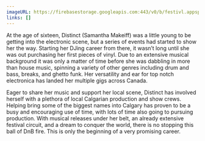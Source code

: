 ```yaml
---
imageURL: https://firebasestorage.googleapis.com:443/v0/b/festivl.appspot.com/o/userContent%2FFA3B155C-4838-4A43-B1EB-46BE265D0F53.png?alt=media&token=fa2db486-a798-47ce-a72b-a10f8af5eca5
links: []
---
```

At the age of sixteen, Distinct (Samantha Makeiff) was a little young to be getting into the electronic scene, but a series of events had started to show her the way. Starting her DJing career from there, it wasn’t long until she was out purchasing her first pieces of vinyl. Due to an extensive musical background it was only a matter of time before she was dabbling in more than house music, spinning a variety of other genres including drum and bass, breaks, and ghetto funk. Her versatility and ear for top notch electronica has landed her multiple gigs across Canada.

Eager to share her music and support her local scene, Distinct has involved herself with a plethora of local Calgarian production and show crews. Helping bring some of the biggest names into Calgary has proven to be a busy and encouraging use of time, with lots of time also going to pursuing production. With musical releases under her belt, an already extensive festival circuit, and a dream to conquer the world, there is no stopping this ball of DnB fire. This is only the beginning of a very promising career.
